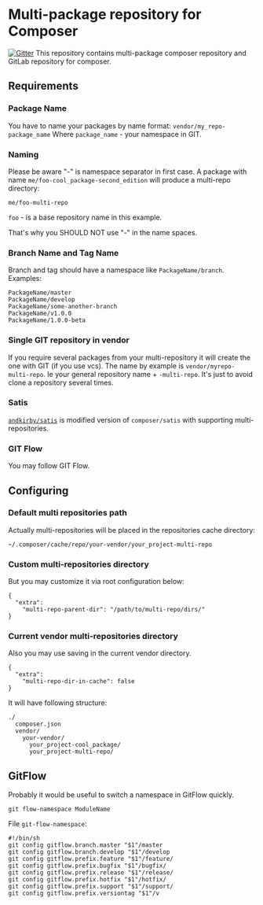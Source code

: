 # Multi-package repository for Composer

[![Gitter](https://badges.gitter.im/Join%20Chat.svg)](https://gitter.im/andkirby/multi-repo-composer?utm_source=badge&utm_medium=badge&utm_campaign=pr-badge&utm_content=badge)
This repository contains multi-package composer repository and GitLab repository for composer.

## Requirements
### Package Name
You have to name your packages by name format:
`vendor/my_repo-package_name`
Where `package_name` - your namespace in GIT.

### Naming
Please be aware "-" is namespace separator in first case.
A package with name `me/foo-cool_package-second_edition` will produce a multi-repo directory:
```
me/foo-multi-repo
```

`foo` - is a base repository name in this example.

That's why you SHOULD NOT use "-" in the name spaces.

### Branch Name and Tag Name
Branch and tag should have a namespace like `PackageName/branch`.
Examples:
```
PackageName/master
PackageName/develop
PackageName/some-another-branch
PackageName/v1.0.0
PackageName/1.0.0-beta
```

### Single GIT repository in vendor
If you require several packages from your multi-repository it will create the one with GIT (if you use vcs).
The name by example is `vendor/myrepo-multi-repo`. Ie your general repository name + `-multi-repo`.
It's just to avoid clone a repository several times.

### Satis
[`andkirby/satis`](https://github.com/andkirby/satis) is modified version of `composer/satis` with supporting multi-repositories.

### GIT Flow
You may follow GIT Flow.

## Configuring
### Default multi repositories path
Actually multi-repositories will be placed in the repositories cache directory: 
```
~/.composer/cache/repo/your-vendor/your_project-multi-repo
```

### Custom multi-repositories directory
But you may customize it via root configuration below:
```
{
  "extra":
    "multi-repo-parent-dir": "/path/to/multi-repo/dirs/"
}
```

### Current vendor multi-repositories directory
Also you may use saving in the current vendor directory.
```
{
  "extra":
    "multi-repo-dir-in-cache": false
}
```

It will have following structure:

```
./
  composer.json
  vendor/
    your-vendor/
      your_project-cool_package/
      your_project-multi-repo/
```

## GitFlow
Probably it would be useful to switch a namespace in GitFlow quickly.

```shell
git flow-namespace ModuleName
```

File `git-flow-namespace`:
```shell
#!/bin/sh
git config gitflow.branch.master "$1"/master
git config gitflow.branch.develop "$1"/develop
git config gitflow.prefix.feature "$1"/feature/
git config gitflow.prefix.bugfix "$1"/bugfix/
git config gitflow.prefix.release "$1"/release/
git config gitflow.prefix.hotfix "$1"/hotfix/
git config gitflow.prefix.support "$1"/support/
git config gitflow.prefix.versiontag "$1"/v
```
